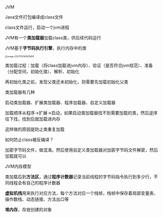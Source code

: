 JVM

Java文件打包编译成class文件

class文件运行，启动一个jvm进程

JVM有一个**类加载器**加载class类，供后续代码运行

JVM基于**字节码执行引擎**，执行内存中的类

<img src="C:\Users\EDZ\AppData\Roaming\Typora\typora-user-images\image-20211112161625805.png" alt="image-20211112161625805" style="zoom: 50%;" />

类加载过程：加载（将class加载进jvm内存）、验证（是否符合jvm规范）、准备（分配空间，初始化值）、解析、初始化

再初始化类之前，发现父类还未初始化，则需要先加载初始化父类

类加载器有几种

启动类加载器、扩展类加载器、程序加载器、自定义加载器

加载顺序从程序->扩展->启动，如果启动类加载器找不到需要加载的类，然后逆序往下找，找到后就加载进内存

这样做的原因是防止类重复加载

如何防止class被反编译？

加密字节码文件，做混淆。然后使用自定义类加载器对加密字节码文件解密，然后加载就可以

JVM内存模型

类加载后到**方法区**，通过**程序计数器**记录当前线程的字节码指令执行到多少行，不同线程会有自己的程序计数器

**虚拟机栈**用来执行对应方法，每个方法对应一个栈帧，栈帧中保存着局部变量表、操作数栈、动态链接、方法出口等

**堆内存**，存放创建的对象